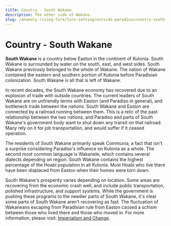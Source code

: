 ```yaml
---
title: Country - South Wakane
description: The other side of Wakane.
slug: /anomaly-rising-lore/lore-setting/outside-paradiso/country-south-wakane
---
```


# Country - South Wakane

**South Wakane** is a country below Easton in the continent of Kutonia. South Wakane is surrounded by water on the south, east, and west sides. South Wakane previously belonged to the whole of Wakane. The nation of Wakane contained the eastern and southern portion of Kutonia before Paradisian colonization. South Wakane is all that is left of Wakane.

In recent decades, the South Wakane economy has recovered due to an explosion of trade with outside countries. The current leaders of South Wakane are on unfriendly terms with Easton (and Paradiso in general), and bottleneck trade between the nations. South Wakane and Easton are connected by a railroad running between them. This is a relic of the past relationship between the two nations, and Paradiso and parts of South Wakane's government body want to shut down any transit on that railroad. Many rely on it for job transportation, and would suffer if it ceased operation.

The residents of South Wakane primarily speak Communia, a fact that isn't a surprise considering Paradiso's influence on Kutonia as a whole. The second most common language is Wakanele, which contains several dialects depending on region. South Wakane contains the highest percentage of the Hoabi population in all Kutonia. Most Hoabi who live there have been displaced from Easton when their homes were torn down.

South Wakane's prosperity varies depending on location. Some areas are recovering from the economic crash well, and include public transportation, polished infrastructure, and support systems. While the government is pushing these programs to the needier parts of South Wakane, it's clear some parts of South Wakane aren't recovering as fast. The fluctuation of Wakaneans escaping from Paradisian rule from Easton caused a schism between those who lived there and those who moved in. For more information, please visit: [Imperialism and Change](/docs/anomaly-rising-lore/lore-setting/wakane/imperialism-and-change).